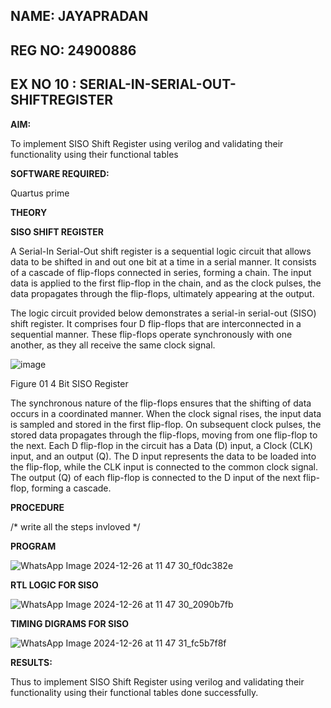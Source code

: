 
## NAME: JAYAPRADAN

## REG NO: 24900886

## EX NO 10 : SERIAL-IN-SERIAL-OUT-SHIFTREGISTER

**AIM:**

To implement  SISO Shift Register using verilog and validating their functionality using their functional tables

**SOFTWARE REQUIRED:**

Quartus prime

**THEORY**

**SISO SHIFT REGISTER**

A Serial-In Serial-Out shift register is a sequential logic circuit that allows data to be shifted in and out one bit at a time in a serial manner. It consists of a cascade of flip-flops connected in series, forming a chain. The input data is applied to the first flip-flop in the chain, and as the clock pulses, the data propagates through the flip-flops, ultimately appearing at the output.

The logic circuit provided below demonstrates a serial-in serial-out (SISO) shift register. It comprises four D flip-flops that are interconnected in a sequential manner. These flip-flops operate synchronously with one another, as they all receive the same clock signal.

![image](https://github.com/naavaneetha/SERIAL-IN-SERIAL-OUT-SHIFTREGISTER/assets/154305477/e81c4072-37f9-46c6-8145-566764b74c3a)

Figure 01 4 Bit SISO Register

The synchronous nature of the flip-flops ensures that the shifting of data occurs in a coordinated manner. When the clock signal rises, the input data is sampled and stored in the first flip-flop. On subsequent clock pulses, the stored data propagates through the flip-flops, moving from one flip-flop to the next.
Each D flip-flop in the circuit has a Data (D) input, a Clock (CLK) input, and an output (Q). The D input represents the data to be loaded into the flip-flop, while the CLK input is connected to the common clock signal. The output (Q) of each flip-flop is connected to the D input of the next flip-flop, forming a cascade.

**PROCEDURE**

/* write all the steps invloved */

**PROGRAM**

![WhatsApp Image 2024-12-26 at 11 47 30_f0dc382e](https://github.com/user-attachments/assets/ae944d26-9e1e-43b8-b33d-62583aeeccc4)


**RTL LOGIC FOR SISO**

![WhatsApp Image 2024-12-26 at 11 47 30_2090b7fb](https://github.com/user-attachments/assets/89fb1d6d-4dab-480f-8ece-5f95de2db8e4)



**TIMING DIGRAMS FOR SISO**

![WhatsApp Image 2024-12-26 at 11 47 31_fc5b7f8f](https://github.com/user-attachments/assets/32499cc7-fdba-47dc-9b96-a56d68c15d69)

**RESULTS:**

Thus to implement SISO Shift Register using verilog and validating their functionality using their functional tables done successfully.
